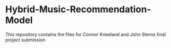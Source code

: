 # Hybrid-Music-Recommendation-Model
This repository contains the files for Connor Kneeland and John Sterns final project submission
